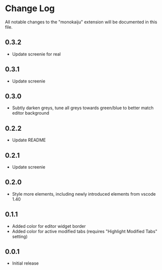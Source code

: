 # Change Log
All notable changes to the "monokaiju" extension will be documented in this file.

## 0.3.2
- Update screenie for real

## 0.3.1
- Update screenie

## 0.3.0
- Subtly darken greys, tune all greys towards green/blue to better match editor background

## 0.2.2
- Update README

## 0.2.1
- Update screenie

## 0.2.0
- Style more elements, including newly introduced elements from vscode 1.40

## 0.1.1
- Added color for editor widget border
- Added color for active modified tabs (requires "Highlight Modified Tabs" setting)

## 0.0.1
- Initial release
